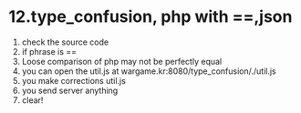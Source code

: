 # 12.type\_confusion, php with ==,json

1. check the source code
2. if phrase is ==
3. Loose comparison of php may not be perfectly equal
4. you can open the util.js at wargame.kr:8080/type\_confusion/./util.js
5. you make corrections util.js
6. you send server anything
7. clear!

